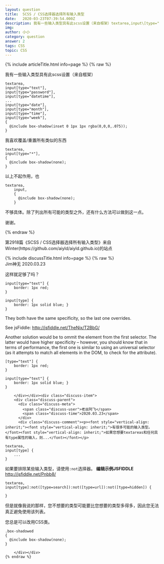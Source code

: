 ```yaml
---
layout: question
title:  SCSS / CSS选择器选择所有输入类型
date:   2020-03-23T07:39:54.000Z
description: 我有一些输入类型具有此scss设置（来自框架）textarea,input\[type="text"\],input\[type="password"\]...
img: 
author: 小小
category: question
answer: 2
tags: CSS
topic: CSS
---
```

<div class="article-root">
  <div class="article">
    {% include articleTitle.html info=page %}
    {% raw %}
    <div class="article-content"><p><font style="vertical-align: inherit;"><font style="vertical-align: inherit;">我有一些输入类型具有此scss设置（来自框架）</font></font></p>

<pre><code>textarea,<font></font>
input[type="text"],<font></font>
input[type="password"],<font></font>
input[type="datetime"],<font></font>
...<font></font>
input[type="date"],<font></font>
input[type="month"],<font></font>
input[type="time"],<font></font>
input[type="week"],<font></font>
{<font></font>
  @include box-shadow(inset 0 1px 1px rgba(0,0,0,.075));<font></font>
}<font></font>
</code></pre>

<p><font style="vertical-align: inherit;"><font style="vertical-align: inherit;">我喜欢覆盖/重置所有类似的东西</font></font></p>

<pre><code>textarea,<font></font>
input[type="*"],<font></font>
{<font></font>
  @include box-shadow(none);<font></font>
}<font></font>
</code></pre>

<p><font style="vertical-align: inherit;"><font style="vertical-align: inherit;">以上不起作用，也</font></font></p>

<pre><code>textarea,<font></font>
    input,<font></font>
    {<font></font>
      @include box-shadow(none);<font></font>
    }<font></font>
</code></pre>

<p><font style="vertical-align: inherit;"><font style="vertical-align: inherit;">不够具体。</font><font style="vertical-align: inherit;">除了列出所有可能的类型之外，还有什么方法可以做到这一点。</font></font></p>

<p><font style="vertical-align: inherit;"><font style="vertical-align: inherit;">谢谢。</font></font></p></div>
    {% endraw %}
  </div>
  <p class="winter_mark">第2918篇《SCSS / CSS选择器选择所有输入类型》来自Winter(https://github.com/aiyld/aiyld.github.io)的站点</p>
  <div class="discuss-wrapper">
    {% include discussTitle.html info=page %}
    {% raw %}
    <div class="discuss-item">
        <div class="discuss-parent">
          <div class="discuss-meta">
            <span class="discuss-user">Jim神无</span>
            <span class="discuss-time">2020.03.23</span>
          </div>
          <div class="discuss-comment"><p><font style="vertical-align: inherit;"><font style="vertical-align: inherit;">这样就足够了吗？</font></font></p>

<pre><code>input[type="text"] {<font></font>
    border: 1px red;<font></font>
}<font></font>
<font></font>
input[type] {<font></font>
    border: 1px solid blue; }<font></font>
}<font></font>
</code></pre>

<p>They both have the same specificity, so the last one overrides.</p>

<p>See jsFiddle: <a href="http://jsfiddle.net/TheNix/T2BbG/" rel="noreferrer">http://jsfiddle.net/TheNix/T2BbG/</a></p>

<p>Another solution would be to ommit the element from the first selector. The latter would have higher specificity – however, you should know that in terms of performance, the first one is similar to using an universal selector (as it attempts to match all elements in the DOM, to check for the attribute).</p>

<pre><code>[type="text"] {<font></font>
    border: 1px red;<font></font>
}<font></font>
<font></font>
input[type="text"] {<font></font>
    border: 1px solid blue; }<font></font>
}<font></font>
</code></pre></div>
        </div></div><div class="discuss-item">
        <div class="discuss-parent">
          <div class="discuss-meta">
            <span class="discuss-user">老丝阿飞</span>
            <span class="discuss-time">2020.03.23</span>
          </div>
          <div class="discuss-comment"><p><font style="vertical-align: inherit;"><font style="vertical-align: inherit;">有很多可能的输入类型。</font><font style="vertical-align: inherit;">如果您想要textareas和任何具有type属性的输入，则...</font></font></p>

<pre><code>textarea,<font></font>
input[type] {<font></font>
    ...<font></font>
}<font></font>
</code></pre>

<p><font style="vertical-align: inherit;"><font style="vertical-align: inherit;">如果要排除某些输入类型，请使用</font></font><code>:not</code><font style="vertical-align: inherit;"><font style="vertical-align: inherit;">选择器。
</font></font><strong><font style="vertical-align: inherit;"><font style="vertical-align: inherit;">编辑示例JSFIDDLE </font></font></strong> <a href="http://jsfiddle.net/Pnbb8/"><font style="vertical-align: inherit;"><font style="vertical-align: inherit;">http://jsfiddle.net/Pnbb8/</font></font></a></p>

<pre><code>textarea,<font></font>
input[type]:not([type=search]):not([type=url]):not([type=hidden]) {<font></font>
<font></font>
}<font></font>
</code></pre>

<p><font style="vertical-align: inherit;"><font style="vertical-align: inherit;">但是就像我说的那样，您不想要的类型可能要比您想要的类型多得多，因此您无法真正避免使用该列表。</font></font></p>

<p><font style="vertical-align: inherit;"><font style="vertical-align: inherit;">您总是可以改用CSS类。</font></font></p>

<pre><code>.box-shadowed<font></font>
{<font></font>
  @include box-shadow(none);<font></font>
}<font></font>
</code></pre></div>
        </div></div>
    {% endraw %}
  </div>
<div>
